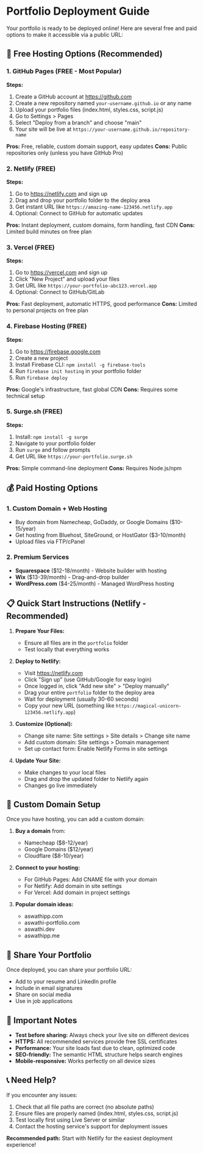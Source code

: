 # Portfolio Deployment Guide

Your portfolio is ready to be deployed online! Here are several free and paid options to make it accessible via a public URL:

## 🚀 Free Hosting Options (Recommended)

### 1. GitHub Pages (FREE - Most Popular)
**Steps:**
1. Create a GitHub account at https://github.com
2. Create a new repository named `your-username.github.io` or any name
3. Upload your portfolio files (index.html, styles.css, script.js)
4. Go to Settings > Pages
5. Select "Deploy from a branch" and choose "main"
6. Your site will be live at `https://your-username.github.io/repository-name`

**Pros:** Free, reliable, custom domain support, easy updates
**Cons:** Public repositories only (unless you have GitHub Pro)

### 2. Netlify (FREE)
**Steps:**
1. Go to https://netlify.com and sign up
2. Drag and drop your portfolio folder to the deploy area
3. Get instant URL like `https://amazing-name-123456.netlify.app`
4. Optional: Connect to GitHub for automatic updates

**Pros:** Instant deployment, custom domains, form handling, fast CDN
**Cons:** Limited build minutes on free plan

### 3. Vercel (FREE)
**Steps:**
1. Go to https://vercel.com and sign up
2. Click "New Project" and upload your files
3. Get URL like `https://your-portfolio-abc123.vercel.app`
4. Optional: Connect to GitHub/GitLab

**Pros:** Fast deployment, automatic HTTPS, good performance
**Cons:** Limited to personal projects on free plan

### 4. Firebase Hosting (FREE)
**Steps:**
1. Go to https://firebase.google.com
2. Create a new project
3. Install Firebase CLI: `npm install -g firebase-tools`
4. Run `firebase init hosting` in your portfolio folder
5. Run `firebase deploy`

**Pros:** Google's infrastructure, fast global CDN
**Cons:** Requires some technical setup

### 5. Surge.sh (FREE)
**Steps:**
1. Install: `npm install -g surge`
2. Navigate to your portfolio folder
3. Run `surge` and follow prompts
4. Get URL like `https://your-portfolio.surge.sh`

**Pros:** Simple command-line deployment
**Cons:** Requires Node.js/npm

## 💰 Paid Hosting Options

### 1. Custom Domain + Web Hosting
- Buy domain from Namecheap, GoDaddy, or Google Domains ($10-15/year)
- Get hosting from Bluehost, SiteGround, or HostGator ($3-10/month)
- Upload files via FTP/cPanel

### 2. Premium Services
- **Squarespace** ($12-18/month) - Website builder with hosting
- **Wix** ($13-39/month) - Drag-and-drop builder
- **WordPress.com** ($4-25/month) - Managed WordPress hosting

## 📋 Quick Start Instructions (Netlify - Recommended)

1. **Prepare Your Files:**
   - Ensure all files are in the `portfolio` folder
   - Test locally that everything works

2. **Deploy to Netlify:**
   - Visit https://netlify.com
   - Click "Sign up" (use GitHub/Google for easy login)
   - Once logged in, click "Add new site" > "Deploy manually"
   - Drag your entire `portfolio` folder to the deploy area
   - Wait for deployment (usually 30-60 seconds)
   - Copy your new URL (something like `https://magical-unicorn-123456.netlify.app`)

3. **Customize (Optional):**
   - Change site name: Site settings > Site details > Change site name
   - Add custom domain: Site settings > Domain management
   - Set up contact form: Enable Netlify Forms in site settings

4. **Update Your Site:**
   - Make changes to your local files
   - Drag and drop the updated folder to Netlify again
   - Changes go live immediately

## 🔗 Custom Domain Setup

Once you have hosting, you can add a custom domain:

1. **Buy a domain** from:
   - Namecheap ($8-12/year)
   - Google Domains ($12/year)
   - Cloudflare ($8-10/year)

2. **Connect to your hosting:**
   - For GitHub Pages: Add CNAME file with your domain
   - For Netlify: Add domain in site settings
   - For Vercel: Add domain in project settings

3. **Popular domain ideas:**
   - aswathipp.com
   - aswathi-portfolio.com
   - aswathi.dev
   - aswathipp.me

## 📱 Share Your Portfolio

Once deployed, you can share your portfolio URL:
- Add to your resume and LinkedIn profile
- Include in email signatures
- Share on social media
- Use in job applications

## 🚨 Important Notes

- **Test before sharing:** Always check your live site on different devices
- **HTTPS:** All recommended services provide free SSL certificates
- **Performance:** Your site loads fast due to clean, optimized code
- **SEO-friendly:** The semantic HTML structure helps search engines
- **Mobile-responsive:** Works perfectly on all device sizes

## 📞 Need Help?

If you encounter any issues:
1. Check that all file paths are correct (no absolute paths)
2. Ensure files are properly named (index.html, styles.css, script.js)
3. Test locally first using Live Server or similar
4. Contact the hosting service's support for deployment issues

**Recommended path:** Start with Netlify for the easiest deployment experience!
